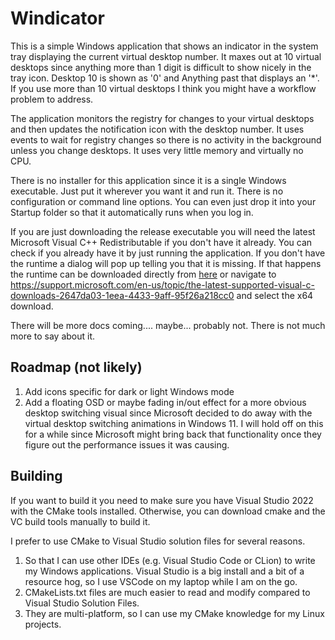 # Windicator

This is a simple Windows application that shows an indicator in the system tray displaying the current virtual desktop
number. It maxes out at 10 virtual desktops since anything more than 1 digit is difficult to show nicely in the tray
icon. Desktop 10 is shown as '0' and Anything past that displays an '*'. If you use more than 10 virtual desktops I
think you might have a workflow problem to address.

The application monitors the registry for changes to your virtual desktops and then updates the notification icon with
the desktop number. It uses events to wait for registry changes so there is no activity in the background unless you
change desktops. It uses very little memory and virtually no CPU.

There is no installer for this application since it is a single Windows executable. Just put it wherever you want it and
run it. There is no configuration or command line options. You can even just drop it into your Startup folder so that it
automatically runs when you log in.

If you are just downloading the release executable you will need the latest Microsoft Visual C++ Redistributable if you
don't have it already. You can check if you already have it by just running the application. If you don't have the
runtime a dialog will pop up telling you that it is missing. If that happens the runtime can be downloaded directly from
[here](https://aka.ms/vs/17/release/vc_redist.x64.exe) or navigate to
https://support.microsoft.com/en-us/topic/the-latest-supported-visual-c-downloads-2647da03-1eea-4433-9aff-95f26a218cc0
and select the x64 download.

There will be more docs coming.... maybe... probably not. There is not much more to say about it.

## Roadmap (not likely)

1. Add icons specific for dark or light Windows mode
2. Add a floating OSD or maybe fading in/out effect for a more obvious desktop switching visual since Microsoft decided
   to do away with the virtual desktop switching animations in Windows 11. I will hold off on this for a while since
   Microsoft might bring back that functionality once they figure out the performance issues it was causing.

## Building

If you want to build it you need to make sure you have Visual Studio 2022 with the CMake tools installed. Otherwise, you
can download cmake and the VC build tools manually to build it.

I prefer to use CMake to Visual Studio solution files for several reasons.

1. So that I can use other IDEs (e.g. Visual Studio Code or CLion) to write my Windows applications. Visual Studio is a
   big install and a bit of a resource hog, so I use VSCode on my laptop while I am on the go.
2. CMakeLists.txt files are much easier to read and modify compared to Visual Studio Solution Files.
3. They are multi-platform, so I can use my CMake knowledge for my Linux projects.

